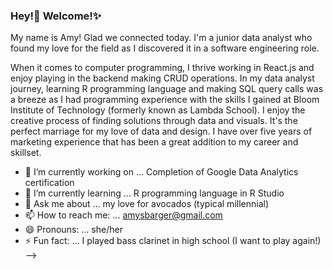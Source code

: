 ### Hey!👋 Welcome!✨

My name is Amy! Glad we connected today. I'm a junior data analyst who found my love for the field as I discovered it in a software engineering role. 

When it comes to computer programming, I thrive working in React.js and enjoy playing in the backend making CRUD operations. In my data analyst journey, learning R programming language and making SQL query calls was a breeze as I had programming experience with the skills I gained at Bloom Institute of Technology (formerly known as Lambda School). I enjoy the creative process of finding solutions through data and visuals. It's the perfect marriage for my love of data and design. I have over five years of marketing experience that has been a great addition to my career and skillset.

- 🔭 I’m currently working on ... Completion of Google Data Analytics certification
- 🌱 I’m currently learning ... R programming language in R Studio
- 💬 Ask me about ... my love for avocados (typical millennial)
- 📫 How to reach me: ... amysbarger@gmail.com
- 😄 Pronouns: ... she/her
- ⚡ Fun fact: ... I played bass clarinet in high school (I want to play again!)
-->
